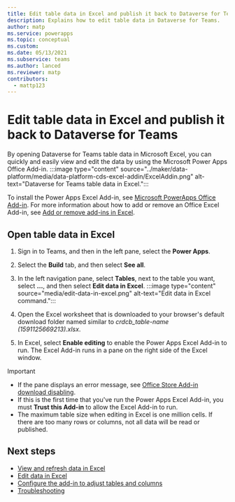 ```yaml
---
title: Edit table data in Excel and publish it back to Dataverse for Teams | Microsoft Docs
description: Explains how to edit table data in Dataverse for Teams.
author: matp
ms.service: powerapps
ms.topic: conceptual
ms.custom: 
ms.date: 05/13/2021
ms.subservice: teams
ms.author: lanced
ms.reviewer: matp
contributors:
  - mattp123
---
```


# Edit table data in Excel and publish it back to Dataverse for Teams

By opening Dataverse for Teams table data in Microsoft Excel, you can quickly and easily view and edit the data by using the Microsoft Power Apps Office Add-in.
:::image type="content" source="../maker/data-platform/media/data-platform-cds-excel-addin/ExcelAddin.png" alt-text="Dataverse for Teams table data in Excel.":::

To install the Power Apps Excel Add-in, see [Microsoft PowerApps Office Add-in](https://appsource.microsoft.com/product/office/WA104380330?tab=Overview). For more information about how to add or remove an Office Excel Add-in, see [Add or remove add-ins in Excel](https://support.office.com/article/add-or-remove-add-ins-in-excel-0af570c4-5cf3-4fa9-9b88-403625a0b460).

## Open table data in Excel

1. Sign in to Teams, and then in the left pane, select the **Power Apps**.
1. Select the **Build** tab, and then select **See all**.
1. In the left navigation pane, select **Tables**, next to the table you want, select **…**, and then select **Edit data in Excel**.
   :::image type="content" source="media/edit-data-in-excel.png" alt-text="Edit data in Excel command.":::

1. Open the Excel worksheet that is downloaded to your browser's default download folder named similar to *crdcb_table-name (1591125669213).xlsx*.
1. In Excel, select **Enable editing** to enable the Power Apps Excel Add-in to run. The Excel Add-in runs in a pane on the right side of the Excel window.

> [!IMPORTANT]
> - If the pane displays an error message, see [Office Store Add-in download disabling](../maker/data-platform/data-platform-excel-addin.md#office-store-add-in-download-disabling).
> - If this is the first time that you've run the Power Apps Excel Add-in, you must **Trust this Add-in** to allow the Excel Add-in to run.
> - The maximum table size when editing in Excel is one million cells. If there are too many rows or columns, not all data will be read or published.

## Next steps
- [View and refresh data in Excel](../maker/data-platform/data-platform-excel-addin.md#view-and-refresh-data-in-excel)
- [Edit data in Excel](../maker/data-platform/data-platform-excel-addin.md#edit-data-in-excel)
- [Configure the add-in to adjust tables and columns](../maker/data-platform/data-platform-excel-addin.md#configure-the-add-in-to-adjust-tables-and-columns)
- [Troubleshooting](../maker/data-platform/data-platform-excel-addin.md#troubleshooting)
